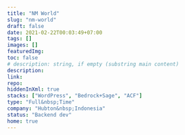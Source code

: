 ```yaml
---
title: "NM World"
slug: "nm-world"
draft: false
date: 2021-02-22T00:03:49+07:00
tags: []
images: []
featuredImg:
toc: false
# description: string, if empty (substring main content)
description:
link:
repo:
hiddenInXml: true
stacks: ["WordPress", "Bedrock+Sage", "ACF"]
type: "Full&nbsp;Time"
company: "Hubton&nbsp;Indonesia"
status: "Backend dev"
home: true
---
```


